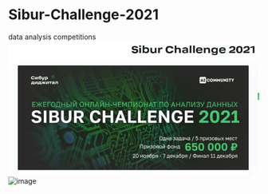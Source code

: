 # Sibur-Challenge-2021
data analysis competitions 
![picture](/sibur.JPG)
![image](https://user-images.githubusercontent.com/57914441/145161910-8f091c2e-c55f-4525-b76c-aa4e9904112f.png)
